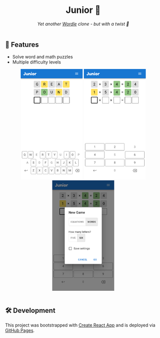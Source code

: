 <div align="center">
<h1>Junior 🧢</h1>
<em>Yet another <a href="https://en.wikipedia.org/wiki/Wordle" target="_blank">Wordle</a> clone - but with a twist 💃</em>
</div>

<br />

## 💫 Features

- Solve word and math puzzles
- Multiple difficulty levels

<div align="center">
    <img src="assets/words.png" alt="words" width="200" />
    <img src="assets/numbers.png" alt="numbers" width="200" />
    <img src="assets/new game.png" alt="new game" width="200" />
</div>

<br />

## 🛠️ Development

This project was bootstrapped with [Create React App](https://github.com/facebook/create-react-app) and is deployed via [GitHub Pages](https://docs.github.com/en/pages).
